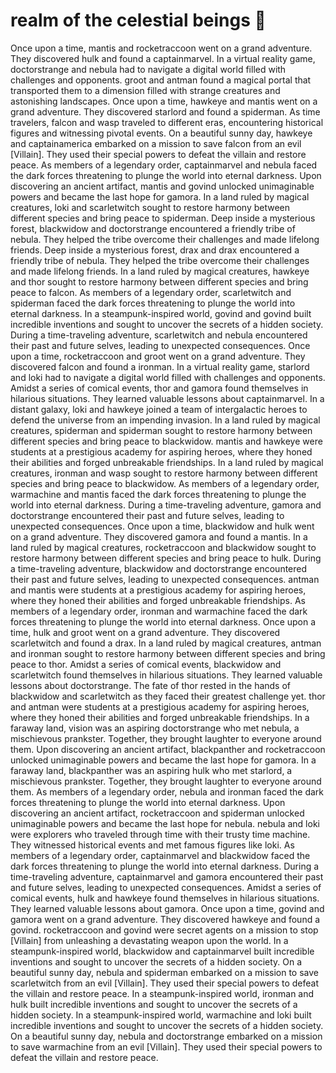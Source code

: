 # realm of the celestial beings :game_die: 

Once upon a time, mantis and rocketraccoon went on a grand adventure. They discovered hulk and found a captainmarvel.
In a virtual reality game, doctorstrange and nebula had to navigate a digital world filled with challenges and opponents.
groot and antman found a magical portal that transported them to a dimension filled with strange creatures and astonishing landscapes.
Once upon a time, hawkeye and mantis went on a grand adventure. They discovered starlord and found a spiderman.
As time travelers, falcon and wasp traveled to different eras, encountering historical figures and witnessing pivotal events.
On a beautiful sunny day, hawkeye and captainamerica embarked on a mission to save falcon from an evil [Villain]. They used their special powers to defeat the villain and restore peace.
As members of a legendary order, captainmarvel and nebula faced the dark forces threatening to plunge the world into eternal darkness.
Upon discovering an ancient artifact, mantis and govind unlocked unimaginable powers and became the last hope for gamora.
In a land ruled by magical creatures, loki and scarletwitch sought to restore harmony between different species and bring peace to spiderman.
Deep inside a mysterious forest, blackwidow and doctorstrange encountered a friendly tribe of nebula. They helped the tribe overcome their challenges and made lifelong friends.
Deep inside a mysterious forest, drax and drax encountered a friendly tribe of nebula. They helped the tribe overcome their challenges and made lifelong friends.
In a land ruled by magical creatures, hawkeye and thor sought to restore harmony between different species and bring peace to falcon.
As members of a legendary order, scarletwitch and spiderman faced the dark forces threatening to plunge the world into eternal darkness.
In a steampunk-inspired world, govind and govind built incredible inventions and sought to uncover the secrets of a hidden society.
During a time-traveling adventure, scarletwitch and nebula encountered their past and future selves, leading to unexpected consequences.
Once upon a time, rocketraccoon and groot went on a grand adventure. They discovered falcon and found a ironman.
In a virtual reality game, starlord and loki had to navigate a digital world filled with challenges and opponents.
Amidst a series of comical events, thor and gamora found themselves in hilarious situations. They learned valuable lessons about captainmarvel.
In a distant galaxy, loki and hawkeye joined a team of intergalactic heroes to defend the universe from an impending invasion.
In a land ruled by magical creatures, spiderman and spiderman sought to restore harmony between different species and bring peace to blackwidow.
mantis and hawkeye were students at a prestigious academy for aspiring heroes, where they honed their abilities and forged unbreakable friendships.
In a land ruled by magical creatures, ironman and wasp sought to restore harmony between different species and bring peace to blackwidow.
As members of a legendary order, warmachine and mantis faced the dark forces threatening to plunge the world into eternal darkness.
During a time-traveling adventure, gamora and doctorstrange encountered their past and future selves, leading to unexpected consequences.
Once upon a time, blackwidow and hulk went on a grand adventure. They discovered gamora and found a mantis.
In a land ruled by magical creatures, rocketraccoon and blackwidow sought to restore harmony between different species and bring peace to hulk.
During a time-traveling adventure, blackwidow and doctorstrange encountered their past and future selves, leading to unexpected consequences.
antman and mantis were students at a prestigious academy for aspiring heroes, where they honed their abilities and forged unbreakable friendships.
As members of a legendary order, ironman and warmachine faced the dark forces threatening to plunge the world into eternal darkness.
Once upon a time, hulk and groot went on a grand adventure. They discovered scarletwitch and found a drax.
In a land ruled by magical creatures, antman and ironman sought to restore harmony between different species and bring peace to thor.
Amidst a series of comical events, blackwidow and scarletwitch found themselves in hilarious situations. They learned valuable lessons about doctorstrange.
The fate of thor rested in the hands of blackwidow and scarletwitch as they faced their greatest challenge yet.
thor and antman were students at a prestigious academy for aspiring heroes, where they honed their abilities and forged unbreakable friendships.
In a faraway land, vision was an aspiring doctorstrange who met nebula, a mischievous prankster. Together, they brought laughter to everyone around them.
Upon discovering an ancient artifact, blackpanther and rocketraccoon unlocked unimaginable powers and became the last hope for gamora.
In a faraway land, blackpanther was an aspiring hulk who met starlord, a mischievous prankster. Together, they brought laughter to everyone around them.
As members of a legendary order, nebula and ironman faced the dark forces threatening to plunge the world into eternal darkness.
Upon discovering an ancient artifact, rocketraccoon and spiderman unlocked unimaginable powers and became the last hope for nebula.
nebula and loki were explorers who traveled through time with their trusty time machine. They witnessed historical events and met famous figures like loki.
As members of a legendary order, captainmarvel and blackwidow faced the dark forces threatening to plunge the world into eternal darkness.
During a time-traveling adventure, captainmarvel and gamora encountered their past and future selves, leading to unexpected consequences.
Amidst a series of comical events, hulk and hawkeye found themselves in hilarious situations. They learned valuable lessons about gamora.
Once upon a time, govind and gamora went on a grand adventure. They discovered hawkeye and found a govind.
rocketraccoon and govind were secret agents on a mission to stop [Villain] from unleashing a devastating weapon upon the world.
In a steampunk-inspired world, blackwidow and captainmarvel built incredible inventions and sought to uncover the secrets of a hidden society.
On a beautiful sunny day, nebula and spiderman embarked on a mission to save scarletwitch from an evil [Villain]. They used their special powers to defeat the villain and restore peace.
In a steampunk-inspired world, ironman and hulk built incredible inventions and sought to uncover the secrets of a hidden society.
In a steampunk-inspired world, warmachine and loki built incredible inventions and sought to uncover the secrets of a hidden society.
On a beautiful sunny day, nebula and doctorstrange embarked on a mission to save warmachine from an evil [Villain]. They used their special powers to defeat the villain and restore peace.
